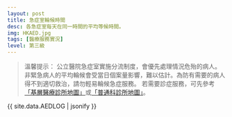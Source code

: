```yaml
---
layout: post
title: 急症室輪候時間
desc: 各急症室每天在同一時間的平均等候時間。
img: HKAED.jpg
tags: [醫療服務實況]
level: 第三級
---
```


> 溫馨提示：
> 公立醫院急症室實施分流制度，會優先處理情況危殆的病人。非緊急病人的平均輪候會受當日個案量影響，難以估計。為防有需要的病人得不到適切救治，請勿輕易輪候急症服務。
> 若需要診症服務，可先參考[「基層醫療診所地圖」](../PC-Doctor-List/)或[「普通科診所地圖」](../GOPC-List/)。

<script src="https://cdnjs.cloudflare.com/ajax/libs/jquery/3.1.0/jquery.min.js"></script>
<script src="https://cdnjs.cloudflare.com/ajax/libs/jquery-sheetrock/1.1.4/dist/sheetrock.min.js"></script>
<script src="https://cdnjs.cloudflare.com/ajax/libs/moment.js/2.20.1/moment.min.js"></script>
<script src="https://cdnjs.cloudflare.com/ajax/libs/moment.js/2.20.1/locale/zh-hk.js"></script>
<script src="https://cdnjs.cloudflare.com/ajax/libs/Chart.js/2.7.1/Chart.js"></script>

<div id="charts">
</div>
<div id="hidden-charts" style="display: none;">
	<div id="chart-container" style="position: relative; height:200px;"><canvas id="chart" height="300" width="600"></canvas></div>
</div>
  
<script>  
function createMatrix(N, M) {
    var matrix = new Array(N); // Array with initial size of N, not fixed!

    for (var i = 0; i < N; ++i) {
        matrix[i] = new Array(M);
    }

    return matrix;
}

function parseDate(dateString) {
    return moment(dateString, 'H', 'en');
}

var labels = [];
var dataMap = createMatrix(20, 24);


var ctx = document.getElementById("chart").getContext("2d");
var cfg = {
    type: 'bar',
    options: {
        responsive: true,
        maintainAspectRatio: false,
        title: {
            display: true,
            text: '急症科輪候時間 \n Accident and Emergency Department Waiting Time'
        },
        tooltips: {
            enabled: true,
            callbacks: {
	    		title: function(tooltipItems, data) {
					return 'TITLE';
				},
                label: function(tooltipItems, data) {
                    var sum = 0;
                    return 'Sum: ' + sum;
                }
            }
        },
        scales: {
            xAxes: [{
                distribution: 'series',
                time: {
                    parser: null
                }
            }],
            yAxes: [{
                scaleLabel: {
                    display: true,
                    labelString: '預計等候時間（小時）'
                },
                ticks: {
                    min: 0,
                    max: 8,
                    fixedStepSize: 2
                }
            }]
        }
    }
};

function updateChart(error, options, response) {
    if (!response.rows) {
        return;
    }
    for (var i = 1; i < response.rows.length; i++) {
        for (var j = 0; j < response.rows[i].cellsArray.length; j++) {
            if (j == 0) {
                labels.push(response.rows[i].cellsArray[0]);
            } else {
                dataMap[j - 1][i - 1] = response.rows[i].cellsArray[j];
            }
        }
    }

    console.log(dataMap)

    for (var i = 0; i < 19; i++) {

        var itm = document.getElementById("chart-container");
        var clone = itm.cloneNode(true);
        clone.id = "clone";
        var newClone = document.getElementById("charts").appendChild(clone);
        var chart = new Chart(newClone.firstChild.getContext("2d"), JSON.parse(JSON.stringify(cfg)));
        chart.config.options.scales.xAxes[0].time.parser = parseDate;
        chart.config.data = {};
        chart.config.data.datasets = new Array(1);
        chart.config.data.datasets[0] = {};
        chart.config.data.datasets[0].data = dataMap[i];
        chart.config.data.datasets[0].label = response.rows[0].cellsArray[i + 1];
        chart.config.data.datasets[0].type = 'bar';
        chart.config.data.labels = labels;

        chart.update();

    }
}

var mySpreadsheet = 'https://docs.google.com/spreadsheets/d/1gMSLNwy160WN4kFq1kwNY1k0gEmwaQ_yfQG4MeXlaa0/edit#gid=0';
sheetrock({
    url: mySpreadsheet,
    callback: updateChart
});
</script>
 
{{ site.data.AEDLOG | jsonify }}
